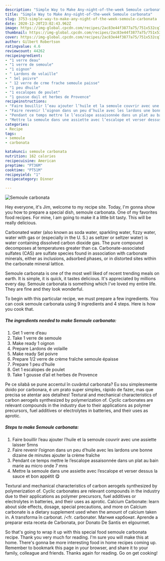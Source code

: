```yaml
---
description: "Simple Way to Make Any-night-of-the-week Semoule carbonata"
title: "Simple Way to Make Any-night-of-the-week Semoule carbonata"
slug: 3753-simple-way-to-make-any-night-of-the-week-semoule-carbonata
date: 2020-12-20T23:02:43.962Z
image: https://img-global.cpcdn.com/recipes/2ac83e44f3877a75/751x532cq70/semoule-carbonata-photo-principale-de-la-recette.jpg
thumbnail: https://img-global.cpcdn.com/recipes/2ac83e44f3877a75/751x532cq70/semoule-carbonata-photo-principale-de-la-recette.jpg
cover: https://img-global.cpcdn.com/recipes/2ac83e44f3877a75/751x532cq70/semoule-carbonata-photo-principale-de-la-recette.jpg
author: Gilbert Robertson
ratingvalue: 4.6
reviewcount: 44262
recipeingredient:
- "1 verre deau"
- "1 verre de semoule"
- "1 oignon"
- " Lardons de volaille"
- " Sel poivre"
- " 12 verre de crme frache semoule paisse"
- "1 peu dhuile"
- "1 escalopes de poulet"
- "1 gousse dail et herbes de Provence"
recipeinstructions:
- "Faire bouillir l’eau ajouter l’huile et la semoule couvrir avec une assiette laisser 5mns"
- "Faire revenir l’oignon dans un peu d’huile avec les lardons une bonne dizaine de minutes ajouter la crème fraîche"
- "Pendant ce temps mettre le l’escalope assaisonnée dans un plat au bain marie au micro onde 7 mns"
- "Mettre la semoule dans une assiette avec l’escalope et verser dessus la sauce et bon appétit 😋"
categories:
- Recipe
tags:
- semoule
- carbonata

katakunci: semoule carbonata 
nutrition: 162 calories
recipecuisine: American
preptime: "PT36M"
cooktime: "PT51M"
recipeyield: "1"
recipecategory: Dinner

---
```



![Semoule carbonata](https://img-global.cpcdn.com/recipes/2ac83e44f3877a75/751x532cq70/semoule-carbonata-photo-principale-de-la-recette.jpg)

Hey everyone, it's Jim, welcome to my recipe site. Today, I'm gonna show you how to prepare a special dish, semoule carbonata. One of my favorites food recipes. For mine, I am going to make it a little bit tasty. This will be really delicious.

Carbonated water (also known as soda water, sparkling water, fizzy water, water with gas or (especially in the U. S.) as seltzer or seltzer water) is water containing dissolved carbon dioxide gas. The pure compound decomposes at temperatures greater than ca. Carbonate-associated sulfates (CAS) are sulfate species found in association with carbonate minerals, either as inclusions, adsorbed phases, or in distorted sites within the carbonate mineral lattice.

Semoule carbonata is one of the most well liked of recent trending meals on earth. It is simple, it is quick, it tastes delicious. It's appreciated by millions every day. Semoule carbonata is something which I've loved my entire life. They are fine and they look wonderful.


To begin with this particular recipe, we must prepare a few ingredients. You can cook semoule carbonata using 9 ingredients and 4 steps. Here is how you cook that.

<!--inarticleads1-->

##### The ingredients needed to make Semoule carbonata:

1. Get 1 verre d’eau
1. Take 1 verre de semoule
1. Make ready 1 oignon
1. Prepare  Lardons de volaille
1. Make ready  Sel poivre
1. Prepare  1/2 verre de crème fraîche semoule épaisse
1. Prepare 1 peu d’huile
1. Get 1 escalopes de poulet
1. Take 1 gousse d’ail et herbes de Provence


Pe ce silabă se pune accentul în cuvântul carbonata? Eu sou simplesmente doido por carbonara, é um prato super simples, rápido de fazer, mas que precisa se atentar aos detalhes! Textural and mechanical characteristics of carbon aerogels synthesized by polymerization of. Cyclic carbonates are relevant compounds in the industry due to their applications as polymer precursors, fuel additives or electrolytes in batteries, and their uses as aprotic. 

<!--inarticleads2-->

##### Steps to make Semoule carbonata:

1. Faire bouillir l’eau ajouter l’huile et la semoule couvrir avec une assiette laisser 5mns
1. Faire revenir l’oignon dans un peu d’huile avec les lardons une bonne dizaine de minutes ajouter la crème fraîche
1. Pendant ce temps mettre le l’escalope assaisonnée dans un plat au bain marie au micro onde 7 mns
1. Mettre la semoule dans une assiette avec l’escalope et verser dessus la sauce et bon appétit 😋


Textural and mechanical characteristics of carbon aerogels synthesized by polymerization of. Cyclic carbonates are relevant compounds in the industry due to their applications as polymer precursors, fuel additives or electrolytes in batteries, and their uses as aprotic. Calcium Carbonate: learn about side effects, dosage, special precautions, and more on Calcium carbonate is a dietary supplement used when the amount of calcium taken in. A transforma în carbonat. /&lt;fr. carbonater. Магния карбонат. Aprende a preparar esta receta de Carbonata, por Donato De Santis en elgourmet. 

So that's going to wrap it up with this special food semoule carbonata recipe. Thank you very much for reading. I'm sure you will make this at home. There's gonna be more interesting food in home recipes coming up. Remember to bookmark this page in your browser, and share it to your family, colleague and friends. Thanks again for reading. Go on get cooking!
